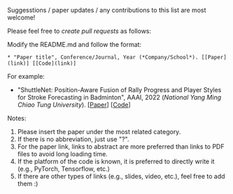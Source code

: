 Suggesstions / paper updates / any contributions to this list are most welcome! 

Please feel free to *create pull requests* as follows: <br> 

Modify the README.md and follow the format: 
``` 
* "Paper title", Conference/Journal, Year (*Company/School*). [[Paper](link)] [[Code](link)]
``` 

For example:
- "ShuttleNet: Position-Aware Fusion of Rally Progress and Player Styles for Stroke Forecasting in Badminton", AAAI, 2022 (*National Yang Ming Chiao Tung University*). [[Paper](https://ojs.aaai.org/index.php/AAAI/article/view/20341)] [[Code](https://github.com/wywyWang/CoachAI-Projects/tree/main/Stroke%20Forecasting)]

Notes:
1. Please insert the paper under the most related category.
2. If there is no abbreviation, just use "?".
3. For the paper link, links to abstract are more preferred than links to PDF files to avoid long loading time.
4. If the platform of the code is known, it is preferred to directly write it (e.g., PyTorch, Tensorflow, etc.)
5. If there are other types of links (e.g., slides, video, etc.), feel free to add them :)
